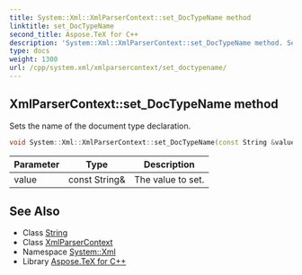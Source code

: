 ```yaml
---
title: System::Xml::XmlParserContext::set_DocTypeName method
linktitle: set_DocTypeName
second_title: Aspose.TeX for C++
description: 'System::Xml::XmlParserContext::set_DocTypeName method. Sets the name of the document type declaration in C++.'
type: docs
weight: 1300
url: /cpp/system.xml/xmlparsercontext/set_doctypename/
---
```

## XmlParserContext::set_DocTypeName method


Sets the name of the document type declaration.

```cpp
void System::Xml::XmlParserContext::set_DocTypeName(const String &value)
```


| Parameter | Type | Description |
| --- | --- | --- |
| value | const String\& | The value to set. |

## See Also

* Class [String](../../../system/string/)
* Class [XmlParserContext](../)
* Namespace [System::Xml](../../)
* Library [Aspose.TeX for C++](../../../)
